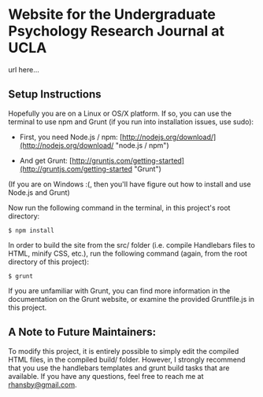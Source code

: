 # Website for the Undergraduate Psychology Research Journal at UCLA

url here...

## Setup Instructions

Hopefully you are on a Linux or OS/X platform. If so, you can use the terminal to use npm and Grunt (if you run into installation issues, use sudo):

* First, you need Node.js / npm: [http://nodejs.org/download/](http://nodejs.org/download/ "node.js / npm")

* And get Grunt: [http://gruntjs.com/getting-started](http://gruntjs.com/getting-started "Grunt")

(If you are on Windows :(, then you'll have figure out how to install and use Node.js and Grunt)

Now run the following command in the terminal, in this project's root directory:

    $ npm install

In order to build the site from the src/ folder (i.e. compile Handlebars files to HTML, minify CSS, etc.), run the following command (again, from the root directory of this project):

    $ grunt

If you are unfamiliar with Grunt, you can find more information in the documentation on the Grunt website, or examine the provided Gruntfile.js in this project.

## A Note to Future Maintainers:

To modify this project, it is entirely possible to simply edit the compiled HTML files, in the compiled build/ folder. However, I strongly recommend that you use the handlebars templates and grunt build tasks that are available. If you have any questions, feel free to reach me at [rhansby@gmail.com](rhansby@gmail.com).

